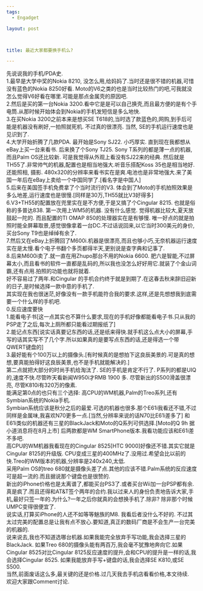```yaml
--- 
tags: 
  - Engadget

layout: post



title: 最近大家都要换手机么?

---
```

<div id="msgcns!5F971C000415D85F!732" class="bvMsg">
<div>先说说我的手机/PDA史.<br>1.最早是大学中奖的Nokia 8210, 没怎么用,给妈妈了.当时还是很不错的机器,可惜没有蓝色的Nokia 8250好看. Moto的V6之类的也是当时比较热门的吧,可我就没怎么觉得V6好看在哪里.可能是那点金属壳的原因吧.<br>2.然后是买的第一台Nokia 3200.看中它是是可以自己换壳,而且最方便的是有个手电筒.从那时候开始体会到Nokia的手机发短信是多么地快.<br>3.在买Nokia 3200之前本来是想买SE T618的,当时选了款蓝色的,网购,到手后可能是机器没有刷好,一拍照就死机. 不过真的很漂亮. 当然, SE的手机运行速度也是见识到了.<br>4.大学开始折腾了几款PDA. 最开始是Sony SJ22. 小巧厚实. 直到现在我都想从eBay上买一台来看书. 后来换了个Sony TJ25. Sony T系列的都是薄一点的机器, 而且Palm OS还比较新. 可是我觉得从外观上看没有SJ22来的经典. 然后就是TH55了.非常帅气的机器,配置也是相当地强大.听音乐搭配Koss 35也是相当地好. 还能照相, 摄影. 480x320的分辨率来看书实在是爽.电池也是非常地强大.来了美国一年后在eBay上卖给一个中国同学了.[看名字是中国人]<br>5.后来在美国签手机免费拿了个当时流行的V3. 体会到了Moto的手机拍照效果是多么地差,运行速度也是很慢.[同样是30万,TH55就比V3好得多]<br>6.V3+TH55的配置放在兜里实在是不方便,于是又搞了个Cingular 8215. 也就是俗称的多普达838. 第一次用上WM5的机器. 没有什么感觉. 觉得机器比较大,夏天放鼓起一陀的. 而且配置的TI OMAP 850的处理器实在是有够慢. 唯一好点的就是拍照时能全屏幕取景,感觉很像拿着一台DC.不过话说回来,以它当时300美元的身价,买台Sony T9也是绰绰有余了.<br>7.然后又在eBay上折腾回了M600i.机器是很漂亮,而且也够小巧,无奈机器运行速度实在是太慢.看个电子书翻个多页都得半天,更别说是查字典和记事了.<br>8.后来M600i卖了.就一直在用Zhupo那台不用的Nokia 6600. 肥六是智能,不过屏幕太小,而且看书的软件一直都是乱码的,所以我也没怎么好好用它.就装了个金山词霸,还有点用.拍照的功能也就将就着.<br>好不容易过了两年.和Cingular 的手机合约终于就是到期了.在这春去秋来辞旧迎新的日子,是时候选择一款中意的手机了.<br>其实现在我也很迷茫,好像没有一款手机能符合我的要求.这样,还是先想想我到底需要一个什么样的手机吧.<br>0.反应速度要快<br>1.能看电子书[这一点其实也不算什么要求,现在的手机好像都能看电子书.只从我的PSP走了之后,每次上厕所都只能看过期报纸了]<br>2.能记点东西[说实话真要记东西的话,还是纸来得快.就手机这么点大小的屏幕,手写的话其实写不了几个字.所以如果真的是要写点东西的话,还是得选一个带QWERT键盘的]<br>3.最好能有个100万以上的摄像头.[有时候真的是想拍下这良辰美景的.可是真的想想,要真能拍得好这良辰美景,也不是手机就能解决的.]<br>第二点就把大部分的时尚手机给淘汰了. SE的手机是肯定不行了. P系列的都是UIQ的,速度不快.尽管昨天看新闻W950i才RMB 1900 多. 尽管新出的S500滑盖很漂亮, 尽管K810i有320万的像素.<br>能满足第0点的也只有三个选择: 高CPU的WM机器,Palm的Treo系列,还有Symbian系统的Nokia手机.<br>Symbian系统应该是秋分之后的最爱.可选的机器也很多.那个E61i我看还不错,不过同样是金属味,我喜欢N70更多一点.[当然,分辨率来说的话N70比E61i差多了] 和E61i类似的机器还有三星的BlackJack和Moto的Q系列可供选择.[Moto的Q 9h 据小道消息将在8月上市] 后两款都是WM SmartPhone版本.我看功能应该和E61i差不多吧.<br>高CPU的WM机器我看现在的Cingular 8525[HTC 9000]好像还不错.其实它就是Cingular 8125的升级版. CPU变成三星的400MHz了.没用过.希望会比以前的快.Treo的WM版本的机器,分辨率是240x240,太低.<br>采用Palm OS的treo 680就是摄像头差了点.其他的应该不错.Palm系统的反应速度可是超一流的.而且据说那个键盘也是很赞的.<br>新出的iPhone价格也是太离谱了,都能买台PS3了.或者买台Wii加一台PSP都有余.真是疯了.而且还得和AT&T签个两年的合约.我以过来人的身份负责地告诉大家,手机,最好只签一年的.为什么?一年之后你就真的会想换手机了.除非? 除非那个时候UMPC变得很便宜了.<br>说实话,打算买iPhone的人还不如等等魅族的M8. 我看后者没什么不好的. 不过其太过完美的配置总是让我有点不放心.要知道,真正的数码厂商是不会生产一台完美的机器的.<br>说来说去,我也不知道选哪台机器.如果我能完全放弃手写功能,我会选择三星的BlackJack. 如果Treo 680的摄像头能有两百万,我会毫不犹豫地奔向它.如果Cingular 8525对比Cingular 8125反应速度的提升,会和CPU的提升是一样的话,我会选择Cingular 8525. 如果我能放弃手写+键盘的话,我会选择SE K810,或SE S500.<br>当然,前面废话这么多,最关键的还是价格.过几天我去手机店看看价格,本文待续.<br>欢迎大家跟Comment讨论.</div>
<div> </div>
</div>
